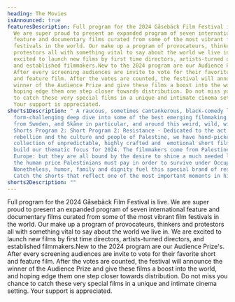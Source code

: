 ```yaml
---
heading: The Movies
isAnnounced: true
featuresDescription: Full program for the 2024 Gåsebäck Film Festival is live.
  We are super proud to present an expanded program of seven international
  feature and documentary films curated from some of the most vibrant film
  festivals in the world. Our make up a program of provocateurs, thinkers and
  protestors all with something vital to say about the world we live in. We are
  excited to launch new films by first time directors, artists-turned directors,
  and established filmmakers.New to the 2024 program are our Audience Prize's.
  After every screening audiences are invite to vote for their favorite short
  and feature film. After the votes are counted, the festival will announce the
  winner of the Audience Prize and give these films a boost into the world, and
  hoping edge them one step closer towards distribution. Do not miss you chance
  to catch these very special films in a unique and intimate cinema setting.
  Your support is appreciated.
shorts1Description: " A raucous, sometimes cantankerous, black-comedy loving and
  form-challenging deep dive into some of the best emerging filmmaking talent
  from Sweden, and Skåne in particular, and around this weird, wild, wide world.
  Shorts Program 2: Short Program 2: Resistance - Dedicated to the act of
  rebellion and the culture and people of Palestine, we have hand-picked this
  collection of unpredictable, highly crafted and  emotional short films to
  build our thematic focus for 2024. The filmmakers come from Palestine, Iran,
  Europe: but they are all bound by the desire to shine a much needed light on
  the human price Palestinians must pay in order to survive under Occupation.
  Nonetheless, humor, family and dignity fuel this special brand of resilience.
  Catch the shorts that reflect one of the most important moments in history."
shorts2Description: ""
---
```

Full program for the 2024 Gåsebäck Film Festival is live. We are super proud to present an expanded program of seven international feature and documentary films curated from some of the most vibrant film festivals in the world. Our make up a program of provocateurs, thinkers and protestors all with something vital to say about the world we live in. We are excited to launch new films by first time directors, artists-turned directors, and established filmmakers.New to the 2024 program are our Audience Prize's. After every screening audiences are invite to vote for their favorite short and feature film. After the votes are counted, the festival will announce the winner of the Audience Prize and give these films a boost into the world, and hoping edge them one step closer towards distribution. Do not miss you chance to catch these very special films in a unique and intimate cinema setting. Your support is appreciated.